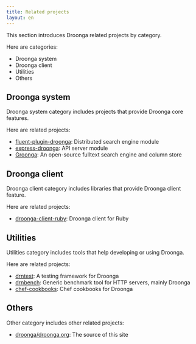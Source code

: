 ```yaml
---
title: Related projects
layout: en
---
```


This section introduces Droonga related projects by category.

Here are categories:

 * Droonga system
 * Droonga client
 * Utilities
 * Others

## Droonga system

Droonga system category includes projects that provide Droonga core features.

Here are related projects:

 * [fluent-plugin-droonga](https://github.com/droonga/fluent-plugin-droonga): Distributed search engine module
 * [express-droonga](https://github.com/droonga/express-droonga): API server module
 * [Groonga](http://groonga.org/): An open-source fulltext search engine and column store

## Droonga client

Droonga client category includes libraries that provide Droonga client feature.

Here are related projects:

 * [droonga-client-ruby](https://github.com/droonga/droonga-client-ruby): Droonga client for Ruby

## Utilities

Utilities category includes tools that help developing or using Droonga.

Here are related projects:

 * [drntest](https://github.com/droonga/drntest): A testing framework for Droonga
 * [drnbench](https://github.com/droonga/drnbench): Generic benchmark tool for HTTP servers, mainly Droonga
 * [chef-cookbooks](https://github.com/droonga/chef-cookbooks): Chef cookbooks for Droonga

## Others

Other category includes other related projects:

 * [droonga/droonga.org](https://github.com/droonga/droonga.org): The source of this site
